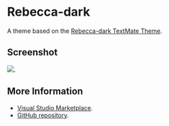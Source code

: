 # Rebecca-dark

A theme based on the [Rebecca-dark TextMate Theme](http://colorsublime.com/theme/Rebecca-dark).


## Screenshot
![](https://raw.githubusercontent.com/gerane/VSCodeThemes/master/gerane.Theme-Rebecca-dark/screenshot.png).


## More Information
* [Visual Studio Marketplace](https://marketplace.visualstudio.com/items/gerane.Theme-Rebecca-dark).
* [GitHub repository](https://github.com/gerane/VSCodeThemes).
